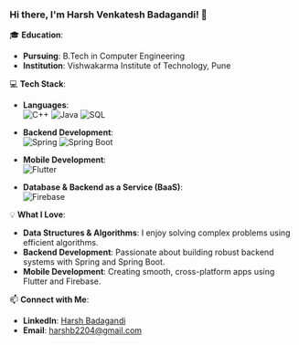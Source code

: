 ### Hi there, I'm Harsh Venkatesh Badagandi! 👋

🎓 **Education**:  
- **Pursuing**: B.Tech in Computer Engineering  
- **Institution**: Vishwakarma Institute of Technology, Pune

💻 **Tech Stack**:  
- **Languages**:  
  ![C++](https://img.shields.io/badge/-C++-00599C?style=flat-square&logo=c%2B%2B&logoColor=white)
  ![Java](https://img.shields.io/badge/-Java-007396?style=flat-square&logo=java&logoColor=white)
  ![SQL](https://img.shields.io/badge/-SQL-4479A1?style=flat-square&logo=sql&logoColor=white)
- **Backend Development**:  
  ![Spring](https://img.shields.io/badge/-Spring-6DB33F?style=flat-square&logo=spring&logoColor=white)
  ![Spring Boot](https://img.shields.io/badge/-Spring%20Boot-6DB33F?style=flat-square&logo=spring-boot&logoColor=white)

- **Mobile Development**:  
  ![Flutter](https://img.shields.io/badge/-Flutter-02569B?style=flat-square&logo=flutter&logoColor=white)
- **Database & Backend as a Service (BaaS)**:  
  ![Firebase](https://img.shields.io/badge/-Firebase-FFCA28?style=flat-square&logo=firebase&logoColor=black)

💡 **What I Love**:  
- **Data Structures & Algorithms**: I enjoy solving complex problems using efficient algorithms.
- **Backend Development**: Passionate about building robust backend systems with Spring and Spring Boot.
- **Mobile Development**: Creating smooth, cross-platform apps using Flutter and Firebase.

📫 **Connect with Me**:  
- **LinkedIn**: [Harsh Badagandi](https://www.linkedin.com/in/harsh-badagandi/)
- **Email**: harshb2204@gmail.com
